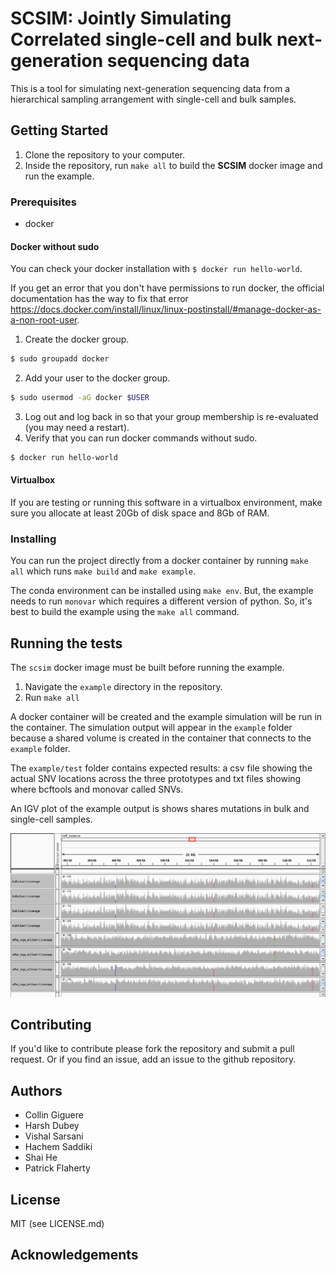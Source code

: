 # SCSIM: Jointly Simulating Correlated single-cell and bulk next-generation sequencing data

This is a tool for simulating  next-generation sequencing data from a hierarchical sampling arrangement with single-cell and bulk samples.

## Getting Started

1. Clone the repository to your computer.
2. Inside the repository, run `make all` to build the **SCSIM** docker image and run the example.

### Prerequisites

- docker

#### Docker without sudo
You can check your docker installation with `$ docker run hello-world`.

If you get an error that you don't have permissions to run docker, the official documentation has the way to fix that error https://docs.docker.com/install/linux/linux-postinstall/#manage-docker-as-a-non-root-user.
1. Create the docker group.
```sh
$ sudo groupadd docker
```
2. Add your user to the docker group.
```sh
$ sudo usermod -aG docker $USER
```
3. Log out and log back in so that your group membership is re-evaluated (you may need a restart).
4. Verify that you can run docker commands without sudo.
```sh
$ docker run hello-world
```

#### Virtualbox
If you are testing or running this software in a virtualbox environment, make sure you allocate at least 20Gb of disk space and 8Gb of RAM.

### Installing 

You can run the project directly from a docker container by running `make all` which runs `make build` and `make example`.

The conda environment can be installed using `make env`. But, the example needs to run `monovar` which requires a different version of python. So, it's best to build the example using the `make all` command.

## Running the tests

The `scsim` docker image must be built before running the example. 

1. Navigate the `example` directory in the repository.
2. Run `make all`

A docker container will be created and the example simulation will be run in the container.
The simulation output will appear in the `example` folder because a shared volume is created in the container that connects to the `example` folder.

The `example/test` folder contains expected results: a csv file showing the actual SNV locations across the three prototypes and txt files showing where bcftools and monovar called SNVs.

An IGV plot of the example output is shows shares mutations in bulk and single-cell samples.

![IGV Snapshot](example/igv_snapshot.png)

## Contributing
If you'd like to contribute please fork the repository and submit a pull request.
Or if you find an issue, add an issue to the github repository.

## Authors

* Collin Giguere
* Harsh Dubey
* Vishal Sarsani
* Hachem Saddiki
* Shai He
* Patrick Flaherty

## License
MIT (see LICENSE.md)

## Acknowledgements
